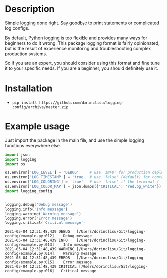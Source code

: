 # Description
Simple logging done right. Say goodbye to print statements or complicated log configs.

By default, Python logging is too flexible and provides many ways for beginners to do it wrong. This package logging format is fairly opinionated, but is the result of experience monitoring and troubleshooting complex production systems.

So if you are an expert, you should consider using this format and fine tune it to your specific needs. If you are a beginner, you should definitely use it.

# Installation
- `pip install https://github.com/dorinclisu/logging-config/archive/master.zip`

# Example usage
Just import the package in the main file, and use the simple logging functions everywhere else.

```Python
import json
import logging
import os

os.environ['LOG_LEVEL'] = 'DEBUG'     # use 'INFO' for production deployment
os.environ['LOG_TIMESTAMP'] = 'true'  # use 'false' (default) for container deployment (docker / kubernetes provide their own timestamp)
os.environ['LOG_COLORING'] = 'true'   # use 'false' if the terminal / logging system does not support ANSI color codes
os.environ['LOG_COLOR_MAP'] = json.dumps({'CRITICAL': 'red,bg_white'})  # custom color mapping, see https://github.com/borntyping/python-colorlog
import logging_config


logging.debug('Debug message')
logging.info('Info message')
logging.warning('Warning message')
logging.error('Error message')
logging.critical('Critical message')
```
```
2021-05-04 12:31:48,439 DEBUG   [/Users/dorinclisu/Git/logging-config/example.py:012]    Debug message
2021-05-04 12:31:48,439 INFO    [/Users/dorinclisu/Git/logging-config/example.py:013]    Info message
2021-05-04 12:31:48,439 WARNING [/Users/dorinclisu/Git/logging-config/example.py:014]    Warning message
2021-05-04 12:31:48,439 ERROR   [/Users/dorinclisu/Git/logging-config/example.py:015]    Error message
2021-05-04 12:31:48,439 CRITICAL [/Users/dorinclisu/Git/logging-config/example.py:016]   Critical message
```
